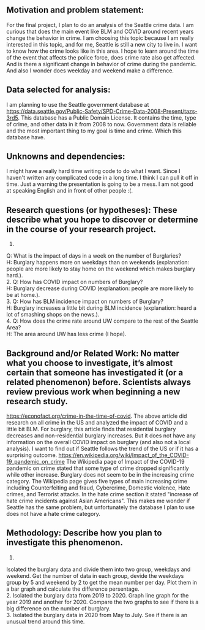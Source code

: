 ## Motivation and problem statement:

For the final project, I plan to do an analysis of the Seattle crime data. I am curious that does the main event like BLM and COVID around recent years change the behavior in crime. I am choosing this topic because I am really interested in this topic, and for me, Seattle is still a new city to live in. I want to know how the crime looks like in this area. I hope to learn around the time of the event that affects the police force, does crime rate also get affected. And is there a significant change in behavior of crime during the pandemic. And also I wonder does weekday and weekend make a difference.

## Data selected for analysis:

I am planning to use the Seattle government database at https://data.seattle.gov/Public-Safety/SPD-Crime-Data-2008-Present/tazs-3rd5. This database has a Public Domain License. It contains the time, type of crime, and other data in it from 2008 to now. Government data is reliable and the most important thing to my goal is time and crime. Which this database have.

## Unknowns and dependencies:

I might have a really hard time writing code to do what I want. Since I haven't written any complicated code in a long time. I think I can pull it off in time. Just a warning the presentation is going to be a mess. I am not good at speaking English and in front of other people :(.

## Research questions (or hypotheses): These describe what you hope to discover or determine in the course of your research project.

1.
Q: What is the impact of days in a week on the number of Burglaries?<br>
H: Burglary happens more on weekdays than on weekends (explanation: people are more likely to stay home on the weekend which makes burglary hard.).<br>
2.
Q: How has COVID impact on numbers of Burglary?<br>
H: Burglary decrease during COVID (explanation: people are more likely to be at home.).<br>
3.
Q: How has BLM incidence impact on numbers of Burglary?<br>
H: Burglary increases a little bit during BLM incidence (explanation: heard a lot of smashing shops on the news.).<br>
4.
Q: How does the crime rate around UW compare to the rest of the Seattle Area?<br>
H: The area around UW has less crime (I hope).<br>

## Background and/or Related Work: No matter what you choose to investigate, it’s almost certain that someone has investigated it (or a related phenomenon) before. Scientists always review previous work when beginning a new research study.

https://econofact.org/crime-in-the-time-of-covid.
The above article did research on all crime in the US and analyzed the impact of COVID and a little bit BLM. For burglary, this article finds that residential burglary decreases and non-residential burglary increases. But it does not have any information on the overall COVID impact on burglary (and also not a local analysis). I want to find out if Seattle follows the trend of the US or if it has a surprising outcome.
https://en.wikipedia.org/wiki/Impact_of_the_COVID-19_pandemic_on_crime
The Wikipedia page of Impact of the COVID-19 pandemic on crime stated that some type of crime dropped significantly while other increase. Burglary does not seem to be in the increasing crime category. The Wikipedia page gives five types of main increasing crime including Counterfeiting and fraud, Cybercrime, Domestic violence, Hate crimes, and Terrorist attacks. In the hate crime section it stated "increase of hate crime incidents against Asian Americans". This makes me wonder if Seattle has the same problem, but unfortunately the database I plan to use does not have a hate crime category.

## Methodology: Describe how you plan to investigate this phenomenon.

1.
Isolated the burglary data and divide them into two group, weekdays and weekend. Get the number of data in each group, devide the weekdays group by 5 and weekend by 2 to get the mean number per day. Plot them in a bar graph and calculate the difference persentage.<br>
2.
Isolated the burglary data from 2019 to 2020. Graph line graph for the year 2019 and another for 2020. Compare the two graphs to see if there is a big difference on the number of burglary.<br>
3.
Isolated the burglary data in 2020 from May to July. See if there is an unusual trend around this time.<br>

